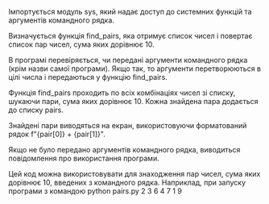 Імпортується модуль sys, який надає доступ до системних функцій та аргументів командного рядка.

Визначується функція find_pairs, яка отримує список чисел і повертає список пар чисел, сума яких дорівнює 10.

В програмі перевіряється, чи передані аргументи командного рядка (крім назви самої програми). Якщо так, то аргументи перетворюються в цілі числа і передаються у функцію find_pairs.

Функція find_pairs проходить по всіх комбінаціях чисел зі списку, шукаючи пари, сума яких дорівнює 10. Кожна знайдена пара додається до списку pairs.

Знайдені пари виводяться на екран, використовуючи форматований рядок f"{pair[0]} + {pair[1]}".

Якщо не було передано аргументів командного рядка, виводиться повідомлення про використання програми.

Цей код можна використовувати для знаходження пар чисел, сума яких дорівнює 10, введених з командного рядка. Наприклад, при запуску програми з командою python pairs.py 2 3 6 4 7 1 9
